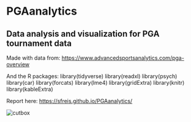 # PGAanalytics
## Data analysis and visualization for PGA tournament data

Made with data from: https://www.advancedsportsanalytics.com/pga-overview

And the R packages: 
library(tidyverse)
library(readxl)
library(psych)
library(car)
library(forcats)
library(lme4)
library(gridExtra)
library(knitr)
library(kableExtra)

Report here: https://sfreis.github.io/PGAanalytics/


![cutbox](https://user-images.githubusercontent.com/54371512/228927036-9ac36e0e-cb86-4d20-bf4f-15ee3b835609.png)
